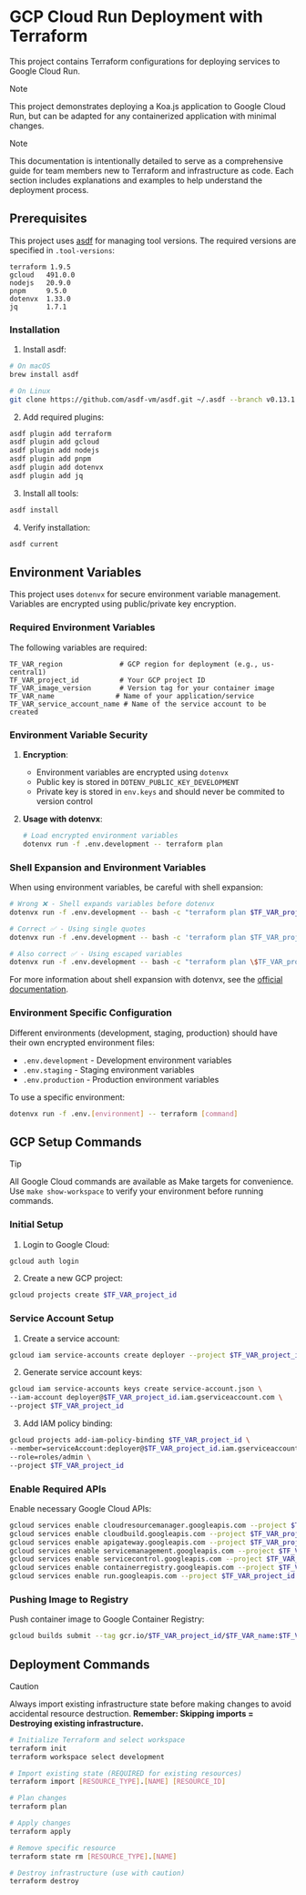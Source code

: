 # GCP Cloud Run Deployment with Terraform

This project contains Terraform configurations for deploying services to Google Cloud Run. 

> [!NOTE]
> This project demonstrates deploying a Koa.js application to Google Cloud Run, but can be adapted for any containerized application with minimal changes.

> [!NOTE]
> This documentation is intentionally detailed to serve as a comprehensive guide for team members new to Terraform and infrastructure as code. Each section includes explanations and examples to help understand the deployment process.


## Prerequisites

This project uses [asdf](https://asdf-vm.com/) for managing tool versions. The required versions are specified in `.tool-versions`:

```plaintext
terraform 1.9.5
gcloud   491.0.0
nodejs   20.9.0
pnpm     9.5.0
dotenvx  1.33.0
jq       1.7.1
```

### Installation

1. Install asdf:
```bash
# On macOS
brew install asdf

# On Linux
git clone https://github.com/asdf-vm/asdf.git ~/.asdf --branch v0.13.1
```

2. Add required plugins:
```bash
asdf plugin add terraform
asdf plugin add gcloud
asdf plugin add nodejs
asdf plugin add pnpm
asdf plugin add dotenvx
asdf plugin add jq
```

3. Install all tools:
```bash
asdf install
```

4. Verify installation:
```bash
asdf current
```

## Environment Variables

This project uses `dotenvx` for secure environment variable management. Variables are encrypted using public/private key encryption.

### Required Environment Variables

The following variables are required:

```plaintext
TF_VAR_region              # GCP region for deployment (e.g., us-central1)
TF_VAR_project_id          # Your GCP project ID
TF_VAR_image_version       # Version tag for your container image
TF_VAR_name               # Name of your application/service
TF_VAR_service_account_name # Name of the service account to be created
```

### Environment Variable Security

1. **Encryption**: 
   - Environment variables are encrypted using `dotenvx`
   - Public key is stored in `DOTENV_PUBLIC_KEY_DEVELOPMENT`
   - Private key is stored in `env.keys` and should never be commited to version control

2. **Usage with dotenvx**:
   ```bash
   # Load encrypted environment variables
   dotenvx run -f .env.development -- terraform plan
   ```

### Shell Expansion and Environment Variables

When using environment variables, be careful with shell expansion:

```bash
# Wrong ❌ - Shell expands variables before dotenvx
dotenvx run -f .env.development -- bash -c "terraform plan $TF_VAR_project_id"

# Correct ✅ - Using single quotes
dotenvx run -f .env.development -- bash -c 'terraform plan $TF_VAR_project_id'

# Also correct ✅ - Using escaped variables
dotenvx run -f .env.development -- bash -c "terraform plan \$TF_VAR_project_id"
```

For more information about shell expansion with dotenvx, see the [official documentation](https://dotenvx.com/docs/advanced/run-shell-expansion#subshell).

### Environment Specific Configuration

Different environments (development, staging, production) should have their own encrypted environment files:

- `.env.development` - Development environment variables
- `.env.staging` - Staging environment variables
- `.env.production` - Production environment variables

To use a specific environment:

```bash
dotenvx run -f .env.[environment] -- terraform [command]
```

## GCP Setup Commands

> [!TIP]
> All Google Cloud commands are available as Make targets for convenience. Use `make show-workspace` to verify your environment before running commands.

### Initial Setup

1. Login to Google Cloud:
```bash
gcloud auth login
```

2. Create a new GCP project:
```bash
gcloud projects create $TF_VAR_project_id
```

### Service Account Setup

1. Create a service account:
```bash
gcloud iam service-accounts create deployer --project $TF_VAR_project_id
```

2. Generate service account keys:
```bash
gcloud iam service-accounts keys create service-account.json \
--iam-account deployer@$TF_VAR_project_id.iam.gserviceaccount.com \
--project $TF_VAR_project_id
```

3. Add IAM policy binding:
```bash
gcloud projects add-iam-policy-binding $TF_VAR_project_id \
--member=serviceAccount:deployer@$TF_VAR_project_id.iam.gserviceaccount.com \
--role=roles/admin \
--project $TF_VAR_project_id
```

### Enable Required APIs

Enable necessary Google Cloud APIs:
```bash
gcloud services enable cloudresourcemanager.googleapis.com --project $TF_VAR_project_id
gcloud services enable cloudbuild.googleapis.com --project $TF_VAR_project_id
gcloud services enable apigateway.googleapis.com --project $TF_VAR_project_id
gcloud services enable servicemanagement.googleapis.com --project $TF_VAR_project_id
gcloud services enable servicecontrol.googleapis.com --project $TF_VAR_project_id
gcloud services enable containerregistry.googleapis.com --project $TF_VAR_project_id
gcloud services enable run.googleapis.com --project $TF_VAR_project_id
```

### Pushing Image to Registry

Push container image to Google Container Registry:
```bash
gcloud builds submit --tag gcr.io/$TF_VAR_project_id/$TF_VAR_name:$TF_VAR_image_version
```

## Deployment Commands

> [!CAUTION]
> Always import existing infrastructure state before making changes to avoid accidental resource destruction. **Remember: Skipping imports = Destroying existing infrastructure.**

```bash
# Initialize Terraform and select workspace
terraform init
terraform workspace select development

# Import existing state (REQUIRED for existing resources)
terraform import [RESOURCE_TYPE].[NAME] [RESOURCE_ID]

# Plan changes
terraform plan

# Apply changes
terraform apply

# Remove specific resource
terraform state rm [RESOURCE_TYPE].[NAME]

# Destroy infrastructure (use with caution)
terraform destroy
```